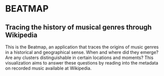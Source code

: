 # BEATMAP
## Tracing the history of musical genres through Wikipedia

This is the Beatmap, an application that traces the origins of music genres in a historical and geographical sense. When and where did they emerge? Are any clusters distinguishable in certain locations and moments? This visualization aims to answer these questions by reading into the metadata on recorded music available at Wikipedia. 